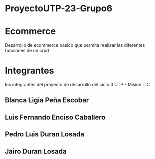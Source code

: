 # ProyectoUTP-23-Grupo6

# Ecommerce

Desarrollo de ecommerce basico que permita realizar las diferentes funciones de un crud

# Integrantes 

los integrantes del proyecto de desarrollo del ciclo  3 UTP - Mision TIC

## Blanca Ligia Peña Escobar
## Luis Fernando Enciso Caballero
## Pedro Luis Duran Losada
## Jairo Duran Losada

